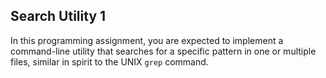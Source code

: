 ## Search Utility 1
In this programming assignment, you are expected to implement a command-line utility that
searches for a specific pattern in one or multiple files, similar in spirit to the UNIX
`grep` command.